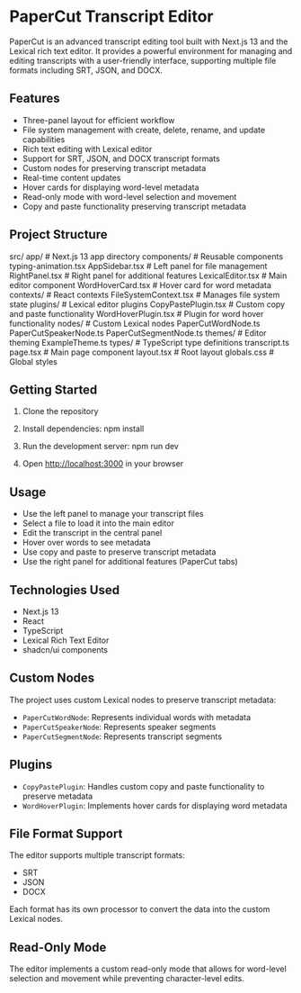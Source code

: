 # PaperCut Transcript Editor

PaperCut is an advanced transcript editing tool built with Next.js 13 and the Lexical rich text editor. It provides a powerful environment for managing and editing transcripts with a user-friendly interface, supporting multiple file formats including SRT, JSON, and DOCX.

## Features

- Three-panel layout for efficient workflow
- File system management with create, delete, rename, and update capabilities
- Rich text editing with Lexical editor
- Support for SRT, JSON, and DOCX transcript formats
- Custom nodes for preserving transcript metadata
- Real-time content updates
- Hover cards for displaying word-level metadata
- Read-only mode with word-level selection and movement
- Copy and paste functionality preserving transcript metadata
## Project Structure
src/ app/ # Next.js 13 app directory components/ # Reusable components typing-animation.tsx AppSidebar.tsx # Left panel for file management RightPanel.tsx # Right panel for additional features LexicalEditor.tsx # Main editor component WordHoverCard.tsx # Hover card for word metadata contexts/ # React contexts FileSystemContext.tsx # Manages file system state plugins/ # Lexical editor plugins CopyPastePlugin.tsx # Custom copy and paste functionality WordHoverPlugin.tsx # Plugin for word hover functionality nodes/ # Custom Lexical nodes PaperCutWordNode.ts PaperCutSpeakerNode.ts PaperCutSegmentNode.ts themes/ # Editor theming ExampleTheme.ts types/ # TypeScript type definitions transcript.ts page.tsx # Main page component layout.tsx # Root layout globals.css # Global styles


## Getting Started

1. Clone the repository
2. Install dependencies:
npm install

3. Run the development server:
npm run dev

4. Open [http://localhost:3000](http://localhost:3000) in your browser

## Usage

- Use the left panel to manage your transcript files
- Select a file to load it into the main editor
- Edit the transcript in the central panel
- Hover over words to see metadata
- Use copy and paste to preserve transcript metadata
- Use the right panel for additional features (PaperCut tabs)
## Technologies Used

- Next.js 13
- React
- TypeScript
- Lexical Rich Text Editor
- shadcn/ui components
## Custom Nodes

The project uses custom Lexical nodes to preserve transcript metadata:

- `PaperCutWordNode`: Represents individual words with metadata
- `PaperCutSpeakerNode`: Represents speaker segments
- `PaperCutSegmentNode`: Represents transcript segments
## Plugins

- `CopyPastePlugin`: Handles custom copy and paste functionality to preserve metadata
- `WordHoverPlugin`: Implements hover cards for displaying word metadata
## File Format Support

The editor supports multiple transcript formats:

- SRT
- JSON
- DOCX

Each format has its own processor to convert the data into the custom Lexical nodes.

## Read-Only Mode

The editor implements a custom read-only mode that allows for word-level selection and movement while preventing character-level edits.
